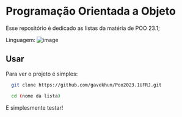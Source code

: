 
# Programação Orientada a Objeto

Esse repositório é dedicado as listas da matéria de POO 23.1;

Linguagem:
![image](https://img.shields.io/badge/Java-ED8B00?style=for-the-badge&logo=java&logoColor=white)


## Usar

Para ver o projeto é simples:

```bash
  git clone https://github.com/gavekhun/Poo2023.1UFRJ.git

  cd (nome da lista)

```
E simplesmente testar!
